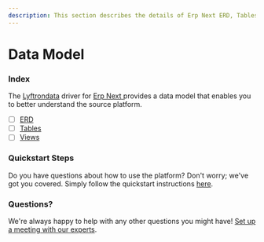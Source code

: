 ```yaml
---
description: This section describes the details of Erp Next ERD, Tables, and Views.
---
```


# Data Model

### Index

The  [Lyftrondata](https://www.lyftrondata.com/) driver for [Erp Next](https://www.lyftrondata.com/integration/erp-next/)[ ](https://www.lyftrondata.com/integration/erp-next/)provides a data model that enables you to better understand the source platform.

* [ ] [ERD](../../../finance-analytics/erp-next/data-model/erd.md)
* [ ] [Tables](../../../finance-analytics/erp-next/data-model/tables.md)
* [ ] [Views](../../../finance-analytics/erp-next/data-model/views.md)

### Quickstart Steps

Do you have questions about how to use the platform? Don't worry; we've got you covered. Simply follow the quickstart instructions [here](../../../../quickstart-steps.md).

### Questions? <a href="#questions" id="questions"></a>

We're always happy to help with any other questions you might have! [Set up a meeting with our experts](https://www.lyftrondata.com/book-a-meeting/).

